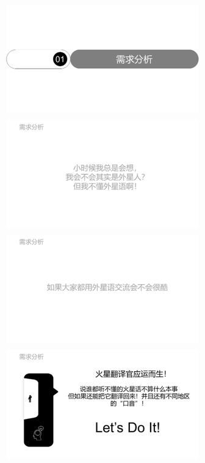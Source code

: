 ![slice1](https://github.com/lengjiayi/LifeOnMars/blob/master/media/slice1.JPG)

![slice2](https://github.com/lengjiayi/LifeOnMars/blob/master/media/slice2.JPG)

![slice3](https://github.com/lengjiayi/LifeOnMars/blob/master/media/slice3.JPG)

![slice4](https://github.com/lengjiayi/LifeOnMars/blob/master/media/slice4.JPG)

